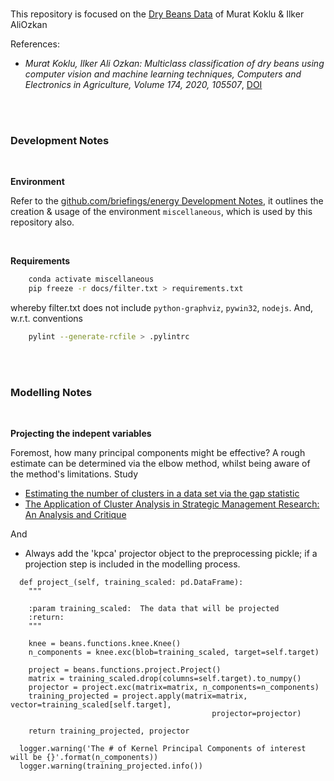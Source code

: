 <br>

This repository is focused on the [Dry Beans Data](http://archive.ics.uci.edu/ml/datasets/Dry+Bean+Dataset) of Murat Koklu & Ilker AliOzkan 

References:
* _Murat Koklu, Ilker Ali Ozkan: Multiclass classification of dry beans using computer vision and machine learning techniques, Computers and Electronics in Agriculture, 
  Volume 174, 2020, 105507_, [DOI](https://doi.org/10.1016/j.compag.2020.105507)

<br>
<br>

### Development Notes

<br>

**Environment**

Refer to the [github.com/briefings/energy Development Notes](https://github.com/briefings/energy#development-notes), it outlines the
creation & usage of the environment `miscellaneous`, which is used by this repository also.

<br>

**Requirements**

```bash
    conda activate miscellaneous
    pip freeze -r docs/filter.txt > requirements.txt
```

whereby filter.txt does not include `python-graphviz`, `pywin32`, `nodejs`.  And, w.r.t. conventions

```bash
    pylint --generate-rcfile > .pylintrc
```

<br>
<br>

### Modelling Notes

<br>

**Projecting the indepent variables**

Foremost, how many principal components might be effective?  A rough estimate can be determined via the elbow method, whilst being aware of the method's limitations.  Study

* [Estimating the number of clusters in a data set via the gap statistic](https://statweb.stanford.edu/~gwalther/gap)
* [The Application of Cluster Analysis in Strategic Management Research: An Analysis and Critique](https://www.jstor.org/stable/2486927?seq=1)

And

* Always add the 'kpca' projector object to the preprocessing pickle; if a projection step is included in the modelling process.

```
  def project_(self, training_scaled: pd.DataFrame):
    """
  
    :param training_scaled:  The data that will be projected
    :return:
    """
  
    knee = beans.functions.knee.Knee()
    n_components = knee.exc(blob=training_scaled, target=self.target)
  
    project = beans.functions.project.Project()
    matrix = training_scaled.drop(columns=self.target).to_numpy()
    projector = project.exc(matrix=matrix, n_components=n_components)
    training_projected = project.apply(matrix=matrix, vector=training_scaled[self.target], 
                                             projector=projector)
  
    return training_projected, projector
```

```
  logger.warning('The # of Kernel Principal Components of interest will be {}'.format(n_components))
  logger.warning(training_projected.info())
```